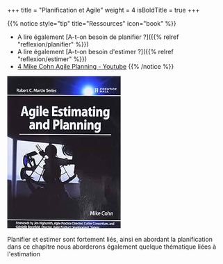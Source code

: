 +++
title = "Planification et Agile"
weight = 4
isBoldTitle = true
+++

{{% notice style="tip" title="Ressources" icon="book" %}}
- A lire également [A-t-on besoin de planifier ?]({{% relref "reflexion/planifier" %}})
- A lire également [A-t-on besoin d'estimer ?]({{% relref "reflexion/estimer" %}})
- [4 Mike Cohn Agile Planning - Youtube](https://youtu.be/Q8jRJOJerqk)
{{% /notice %}}

![Agile estimating and planing](image.png)

Planifier et estimer sont fortement liés, ainsi en abordant la planification dans ce chapitre nous aborderons également quelque thématique liées à l'estimation